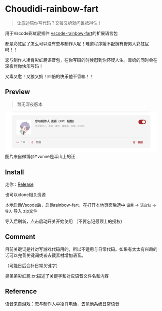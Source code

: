# Choudidi-rainbow-fart
>让底迪陪你写代码？又狼又奶就问谁抵得住！

用于Vscode彩虹屁插件 [vscode-rainbow-fart](https://github.com/SaekiRaku/vscode-rainbow-fart)的扩展语言包

都是彩虹屁了怎么可以没有恋与制作人呢！难道程序媛不配拥有野男人彩虹屁吗！！

恋与制作人凌肖彩虹屁语音包，在你写码的时候怼到你怀疑人生。毒奶的同时会在深夜伴你快乐写码！

又毒又愈！又狼又奶！四倍的快乐他不香嘛！！

## Preview 
>暂无深夜版本

![Choudidi](./preview.png)
图片来自微博@Yvonne是半山上的汪

## Install
走你：[Release](https://github.com/racherisgenius/Choudidi-rainbow-fart/releases/tag/v1.0)

也可以clone相关资源

本地启动Vscode后，启动rainbow-fart，在打开本地页面后选中  `设置` -> `语音包` -> `导入` 导入 zip文件

导入后刷新，点击启动开关开始使用 （不要忘记最顶上的授权）


## Comment
目前关键词是针对写游戏代码用的，所以不适用与日常代码。如果有太太有兴趣的话可以完善关键词或者去截素材增加语音。

（可能日后会补日常关键字）

臭弟弟彩虹屁.txt描述了关键字和对应语音文件名和内容

## Reference

语音来自游戏：恋与制作人中凌肖电话，去见他系统日常语音
